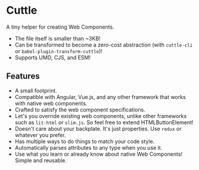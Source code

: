 # Cuttle
A tiny helper for creating Web Components.

- The file itself is smaller than ~3KB!
- Can be transformed to become a zero-cost abstraction (with `cuttle-cli` or `babel-plugin-transform-cuttle`)!
- Supports UMD, CJS, and ESM!

## Features
- A small footprint.
- Compatible with Angular, Vue.js, and any other framework that works with native web components.
- Crafted to satisfy the web component specifications.
- Let's you override existing web components, unlike other frameworks such as `lit-html` or `slim.js`. So feel free to extend HTMLButtonElement!
- Doesn't care about your backplate. It's just properties. Use `redux` or whatever you prefer.
- Has multiple ways to do things to match your code style.
- Automatically parses attributes to any type when you use it.
- Use what you learn or already know about native Web Components! Simple and reusable.

